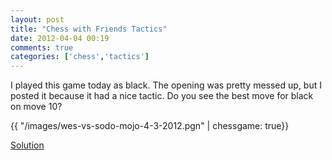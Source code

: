 ```yaml
---
layout: post
title: "Chess with Friends Tactics"
date: 2012-04-04 00:19
comments: true
categories: ['chess','tactics']
---
```

I played this game today as black. The opening was pretty messed up, but I posted it because it had a nice tactic. Do you see the best move for black on move 10?

{{ "/images/wes-vs-sodo-mojo-4-3-2012.pgn" | chessgame: true}}

<a href="/chess-with-friends-tactics-solution-4-4-2012/">Solution</a>

